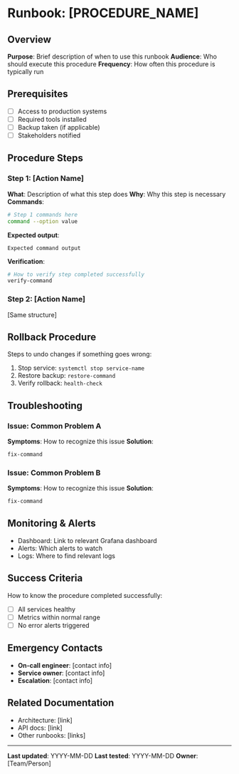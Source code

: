 # Runbook: [PROCEDURE_NAME]

## Overview

**Purpose**: Brief description of when to use this runbook
**Audience**: Who should execute this procedure
**Frequency**: How often this procedure is typically run

## Prerequisites

- [ ] Access to production systems
- [ ] Required tools installed
- [ ] Backup taken (if applicable)
- [ ] Stakeholders notified

## Procedure Steps

### Step 1: [Action Name]

**What**: Description of what this step does
**Why**: Why this step is necessary
**Commands**:

```bash
# Step 1 commands here
command --option value
```

**Expected output**:

```
Expected command output
```

**Verification**:

```bash
# How to verify step completed successfully
verify-command
```

### Step 2: [Action Name]

[Same structure]

## Rollback Procedure

Steps to undo changes if something goes wrong:

1. Stop service: `systemctl stop service-name`
2. Restore backup: `restore-command`
3. Verify rollback: `health-check`

## Troubleshooting

### Issue: Common Problem A

**Symptoms**: How to recognize this issue
**Solution**:

```bash
fix-command
```

### Issue: Common Problem B

**Symptoms**: How to recognize this issue
**Solution**:

```bash
fix-command
```

## Monitoring & Alerts

- Dashboard: Link to relevant Grafana dashboard
- Alerts: Which alerts to watch
- Logs: Where to find relevant logs

## Success Criteria

How to know the procedure completed successfully:

- [ ] All services healthy
- [ ] Metrics within normal range
- [ ] No error alerts triggered

## Emergency Contacts

- **On-call engineer**: [contact info]
- **Service owner**: [contact info]
- **Escalation**: [contact info]

## Related Documentation

- Architecture: [link]
- API docs: [link]
- Other runbooks: [links]

---
**Last updated**: YYYY-MM-DD
**Last tested**: YYYY-MM-DD
**Owner**: [Team/Person]
